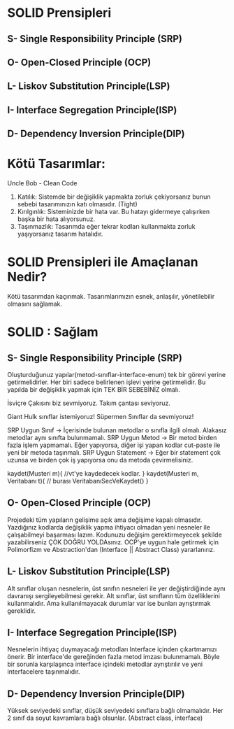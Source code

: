 # SOLID Prensipleri
## S- Single Responsibility Principle (SRP)
## O- Open-Closed Principle (OCP)
## L- Liskov Substitution Principle(LSP)
## I- Interface Segregation Principle(ISP)
## D- Dependency Inversion Principle(DIP)


# Kötü Tasarımlar:
Uncle Bob - Clean Code
1. Katılık: Sistemde bir değişiklik yapmakta zorluk çekiyorsanız bunun sebebi tasarımınızın katı olmasıdır. (Tight) 
2. Kırılgınlık: Sisteminizde bir hata var. Bu hatayı gidermeye çalışırken başka bir hata alıyorsunuz.
3. Taşınmazlık: Tasarımda eğer tekrar kodları kullanmakta zorluk yaşıyorsanız tasarım hatalıdır.

# SOLID Prensipleri ile Amaçlanan Nedir?
Kötü tasarımdan kaçınmak.
Tasarımlarımızın esnek, anlaşılır, yönetilebilir olmasını sağlamak.

# SOLID : Sağlam
## S- Single Responsibility Principle (SRP) 

Oluşturduğunuz yapılar(metod-sınıflar-interface-enum) tek bir görevi yerine getirmelidirler.
Her biri sadece belirlenen işlevi yerine getirmelidir.
Bu yapılda bir değişiklik yapmak için TEK BİR SEBEBİNİZ olmalı.

İsviçre Çakısını biz sevmiyoruz.
Takım çantası seviyoruz. 

Giant Hulk sınıflar istemiyoruz!
Süpermen Sınıflar da sevmiyoruz!

SRP Uygun Sınıf -> İçerisinde bulunan metodlar o sınıfla ilgili olmalı. Alakasız metodlar aynı sınıfta bulunmamalı.
SRP Uygun Metod -> Bir metod birden fazla işlem yapmamalı. Eğer yapıyorsa, diğer işi yapan kodlar cut-paste ile
yeni bir metoda taşınmalı.
SRP Uygun Statement -> Eğer bir statement çok uzunsa ve birden çok iş yapıyorsa onu da metoda çevirmelisiniz.

kaydet(Musteri m){
//vt'ye kaydedecek kodlar.
}
kaydet(Musteri m, Veritabanı t){
// burası VeritabanıSecVeKaydet()
}


## O- Open-Closed Principle (OCP)
Projedeki tüm yapıların gelişime açık ama değişime kapalı olmasıdır.
Yazdığınız kodlarda değişiklik yapma ihtiyacı olmadan yeni nesneler ile çalışabilmeyi başarması lazım.
Kodunuzu değişim gerektirmeyecek şekilde yazabilirseniz ÇOK DOĞRU YOLDAsınız.
 OCP'ye uygun hale getirmek için Polimorfizm ve Abstraction'dan (Interface || Abstract Class) yararlanırız.


## L- Liskov Substitution Principle(LSP)
Alt sınıflar oluşan nesnelerin, üst sınıfın nesneleri ile yer değiştirdiğinde aynı davranışı sergileyebilmesi gerekir.
Alt sınıflar, üst sınıfların tüm özelliklerini kullanmalıdır.
Ama kullanılmayacak durumlar var ise bunları ayrıştırmak gereklidir.



## I- Interface Segregation Principle(ISP)
Nesnelerin ihtiyaç duymayacağı metodları Interface içinden çıkartmamızı önerir.
Bir interface'de gereğinden fazla metod imzası bulunmamalı.
Böyle bir sorunla karşılaşınca interface içindeki metodlar ayrıştırılır ve yeni interfacelere taşınmalıdır.


## D- Dependency Inversion Principle(DIP)
Yüksek seviyedeki sınıflar, düşük seviyedeki sınıflara bağlı olmamalıdır.
Her 2 sınıf da soyut kavramlara bağlı olsunlar. (Abstract class, interface)
